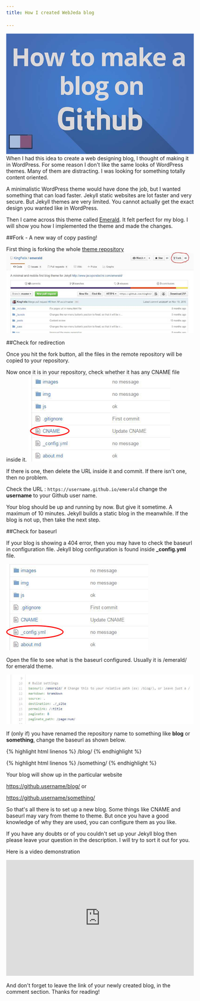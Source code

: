 ```yaml
---
title: How I created WebJeda blog

---
```


![How to create a website using Github pages](/images/how-to-create-a-blog-on-github-pages.jpg)
When I had this idea to create a web designing blog, I thought of making it in WordPress. For some reason I don't like the same looks of WordPress themes. Many of them are distracting. I was looking for something totally content oriented.

A minimalistic WordPress theme would have done the job, but I wanted something that can load faster. Jekyll static websites are lot faster and very secure. But Jekyll themes are very limited. You cannot actually get the exact design you wanted like in WordPress.

Then I came across this theme called [Emerald](http://www.jacoporabolini.com/emerald/).	It felt perfect for my blog. I will show you how I implemented the theme and made the changes.


##Fork - A new way of copy pasting!

First thing is forking the whole [theme repository](https://github.com/KingFelix/emerald)
![Fork a repository](/images/fork-jekyll-theme-screenshot.JPG)

##Check for redirection

Once you hit the fork button, all the files in the remote repository will be copied to your repository.

Now once it is in your repository, check whether it has any CNAME file inside it.
![CNAME in repository](/images/CNAME-in-repository.JPG)

If there is one, then delete the URL inside it and commit. If there isn't one, then no problem.

Check the URL : ``` https://username.github.io/emerald ```
change the **username** to your Github user name.

Your blog should be up and running by now. But give it sometime. A maximum of 10 minutes. Jekyll builds a static blog in the meanwhile. If the blog is not up, then take the next step.

##Check for baseurl

If your blog is showing a 404 error, then you may have to check the baseurl in configuration file.
Jekyll blog configuration is found inside **_config.yml** file.

![_config.yml in repository](/images/config.yml-in-repository.jpg)

Open the file to see what is the baseurl configured. Usually it is /emerald/ for emerald theme.

![inside _config.yml in repository](/images/inside-config.yml-jekyll-blog.JPG)

If (only if) you have renamed the repository name to something like **blog** or **something**, change the baseurl as shown below.

{% highlight html linenos %}
/blog/
{% endhighlight %}


{% highlight html linenos %}
/something/
{% endhighlight %}

Your blog will show up in the particular website

https://github.username/blog/ or

https://github.username/something/


So that's all there is to set up a new blog. Some things like CNAME and baseurl may vary from theme to theme. But once you have a good knowledge of why they are used, you can configure them as you like.

If you have any doubts or of you couldn't set up your Jekyll blog then please leave your question in the description. I will try to sort it out for you.

Here is a video demonstration

<iframe width="100%" height="310" src="https://www.youtube.com/embed/U0idtvxVo9I?rel=0" frameborder="0" allowfullscreen></iframe>


And don't forget to leave the link of your newly created blog, in the comment section.
Thanks for reading!